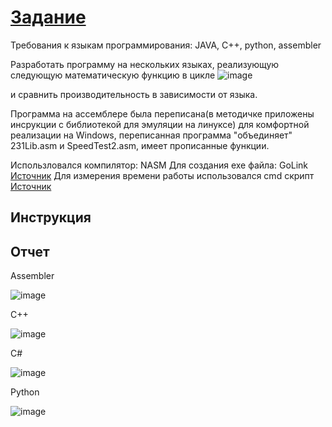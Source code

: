 # [Задание](https://hackmd.io/@0x41/OS_Lab_4)

Требования к языкам программирования: JAVA, C++, python, assembler

Разработать программу на нескольких языках, реализующую следующую математическую функцию в цикле
![image](https://user-images.githubusercontent.com/46849169/163416786-4fdd2f3e-1937-4948-984e-9db89ccc4533.png)

и сравнить производительность в зависимости от языка.

Программа на ассемблере была переписана(в методичке приложены инсрукции с библиотекой для эмуляции на линуксе) для комфортной реализации на Windows, переписанная программа "объединяет" 231Lib.asm и SpeedTest2.asm, имеет прописанные функции.

Использловался компилятор: NASM
Для создания exe файла: GoLink
[Источник](https://www.youtube.com/watch?v=AHPeKY8lANk)
Для измерения времени работы использовался cmd скрипт
[Источник](https://askdev.ru/q/kak-izmerit-vremya-vypolneniya-komandy-v-komandnoy-stroke-windows-2851/)

## Инструкция

## Отчет

Assembler

![image](https://user-images.githubusercontent.com/46849169/163322001-6eb1b1e5-380d-455e-ace9-c0fda2da587f.png)

C++

![image](https://user-images.githubusercontent.com/46849169/163322232-f5df4eea-120c-470a-83be-b85e576060d3.png)

C#

![image](https://user-images.githubusercontent.com/46849169/163322390-d0871186-3652-4273-a7a1-0609d990355d.png)

Python

![image](https://user-images.githubusercontent.com/46849169/163322559-9cce530b-6b87-4f12-b6fc-fbecd13023f8.png)
